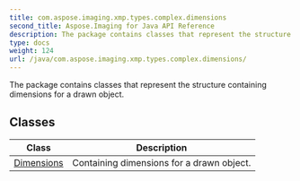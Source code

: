 ```yaml
---
title: com.aspose.imaging.xmp.types.complex.dimensions
second_title: Aspose.Imaging for Java API Reference
description: The package contains classes that represent the structure containing dimensions for a drawn object.
type: docs
weight: 124
url: /java/com.aspose.imaging.xmp.types.complex.dimensions/
---
```


The package contains classes that represent the structure containing dimensions for a drawn object.


## Classes

| Class | Description |
| --- | --- |
| [Dimensions](../com.aspose.imaging.xmp.types.complex.dimensions/dimensions) | Containing dimensions for a drawn object. |

